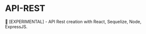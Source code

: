 # API-REST
:space_invader: [EXPERIMENTAL] - API Rest creation with React, Sequelize, Node, ExpressJS.

